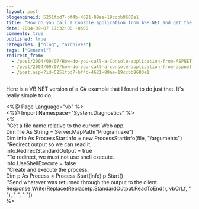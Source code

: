 ```yaml
---
layout: post
blogengineid: 5251fbd7-bf4b-4621-89ae-19ccbb9680e1
title: "How do you call a Console application from ASP.NET and get the results??"
date: 2004-09-07 17:32:00 -0500
comments: true
published: true
categories: ["blog", "archives"]
tags: ["General"]
redirect_from: 
  - /post/2004/09/07/How-do-you-call-a-Console-application-from-ASPNET-and-get-the-results
  - /post/2004/09/07/how-do-you-call-a-console-application-from-aspnet-and-get-the-results
  - /post.aspx?id=5251fbd7-bf4b-4621-89ae-19ccbb9680e1
---
```

<!-- more -->

Here is a VB.NET version of a C# example that I found to do just that. It's really simple to do.

&lt;%@ Page Language="vb" %&gt;<BR>&lt;%@ Import Namespace="System.Diagnostics" %&gt;<BR>&lt;% <BR>      ''Get a file name relative to the current Web app. <BR>      Dim file As String = Server.MapPath("Program.exe") <BR>      Dim info As ProcessStartInfo = new ProcessStartInfo(file, "/arguments") <BR>      ''Redirect output so we can read it.<BR>      info.RedirectStandardOutput = true <BR>      ''To redirect, we must not use shell execute.<BR>      info.UseShellExecute = false <BR>      ''Create and execute the process.<BR>      Dim p As Process = Process.Start(info) p.Start() <BR>      ''Send whatever was returned through the output to the client. <BR>      Response.Write(Replace(Replace(p.StandardOutput.ReadToEnd(), vbCrLf, " "), " ", " "))<BR>%&gt;
